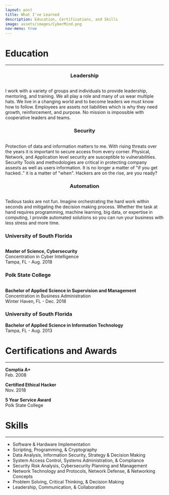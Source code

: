 ```yaml
---
layout: post
title: What I've Learned
description: Education, Certifications, and Skills
image: assets/images/CyberMind.png
nav-menu: true
---
```

  <div class="content">
  <h1>Education</h1>
  <hr>
	<div class="row">
	<!-- Break -->
	<div class="4u 12u$(medium)">
		<div class="box">
			<h3><center>Leadership</center></h3>
			<div class="row 50% uniform">
				<div class="3u" style="text-align: center;"><span class="image fit"><img src="assets/images/Leader.png" alt="" /></span></div>
				<div class="6u" style="text-align: center;"><span class="image fit"><img src="assets/images/RedvBlueChief.png" alt="" /></span></div>
				<div class="3u" style="text-align: center;"><span class="image fit"><img src="assets/images/Leader.png" alt="" /></span></div>
			</div>
				<p>I work with a variety of groups and individuals to provide leadership, mentoring, and training. We all play a role and many of us wear multiple hats. We live in a changing world and to become leaders we must know how to follow. Employees are assets not liabilities which is why they need growth, reinforcement, and purpose. No mission is impossible with cooperative leaders and teams.</p>
		</div>
	</div>
	<div class="4u 12u$(medium)">
		<div class="box">
			<h3><center>Security</center></h3>
			<div class="row 50% uniform">
				<div class="3u" style="text-align: center;"><span class="image fit"><img src="assets/images/invader.png" alt="" /></span></div>
				<div class="6u" style="text-align: center;"><span class="image fit"><img src="assets/images/securityshield.png" alt="" /></span></div>
				<div class="3u" style="text-align: center;"><span class="image fit"><img src="assets/images/invader.png" alt="" /></span></div>
			</div>
			<p>Protection of data and information matters to me. With rising threats over the years it is important to secure access from every corner. Physical, Network, and Application level security are susceptible to vulnerabilities. Security Tools and methodologies are critical in protecting company assests as well as users information. It is no longer a matter of "if you get hacked.." it is a matter of "when". Hackers are on the rise, are you ready?</p>
		</div>
	</div>
	<div class="4u$ 12u$(medium)">
		<div class="box">
			<h3><center>Automation</center></h3>
			<div class="row 50% uniform">
				<div class="3u" style="text-align: center;"><span class="image fit"><img src="assets/images/Blocks.png" alt="" /></span></div>
				<div class="6u" style="text-align: center;"><span class="image fit"><img src="assets/images/autocode.png" alt="" /></span></div>
				<div class="3u" style="text-align: center;"><span class="image fit"><img src="assets/images/Blocks.png" alt="" /></span></div>	
			</div>
			<p>Tedious tasks are not fun. Imagine orchestrating the hard work within seconds and mitigating the decision making process. Whether the task at hand requires programming, machine learning, big data, or expertise in computing,  I provide automated solutions so you can run your business with less stress and more time. </p>
		</div>
	</div>
</div>
	
  <div class="row">
	<!-- Break -->
	<div class="4u 12u$(medium)">
		<div class="box">
			<h3>University of South Florida</h3>
			<div class="row 50% uniform">
			<div class="6u" style="text-align: center;"><span class="image fit"><img src="assets/images/school.png" alt="" 				/></span></div>
				<p><b>Master of Science, Cybersecurity </b><br> Concentration in Cyber Intelligence <br>Tampa, FL - 					Aug. 2018</p>
		</div>
	</div>
		<div class="4u 12u$(medium)">
		<div class="box">
			<h3>Polk State College</h3>
			<div class="row 50% uniform">
			<div class="6u" style="text-align: center;"><span class="image fit"><img src="assets/images/school.png" alt="" 				/></span></div>
				<p><b>Bachelor of Applied Science in Supervision and Management</b><br>Concentration in Business 					Administration <br>Winter Haven, FL - Dec. 2018</p>
		</div>
	</div>
     <h3>University of South Florida</h3>
  <p><b>Bachelor of Applied Science in Information Technology</b><br>Tampa, FL - Aug. 2013</p>

  <h1> Certifications and Awards</h1>
  <hr>
  <p><b>Comptia A+</b><br>Feb. 2008</p>
  <p><b>Certified Ethical Hacker</b><br>Nov. 2018</p>
  <p><b>5 Year Service Award</b><br>Polk State College</p>
  
          
<h1>Skills</h1>
<hr>
<ul>
    <li>Software & Hardware Implementation </li>
    <li>Scripting, Programming, & Cryptography </li>
    <li>Data Analysis, Information Security, Strategy & Decision Making</li>
    <li>System Access Control, Systems Administration, & Compliance
    <li>Security Risk Analysis, Cybersecurity Planning and Management</li>
    <li>Network Technology and Protocols, Network Defense, & Networking Concepts</li>
    <li>Problem Solving, Critical Thinking, & Decision Making</li>
    <li>Leadership, Communication, & Collaboration</li>

